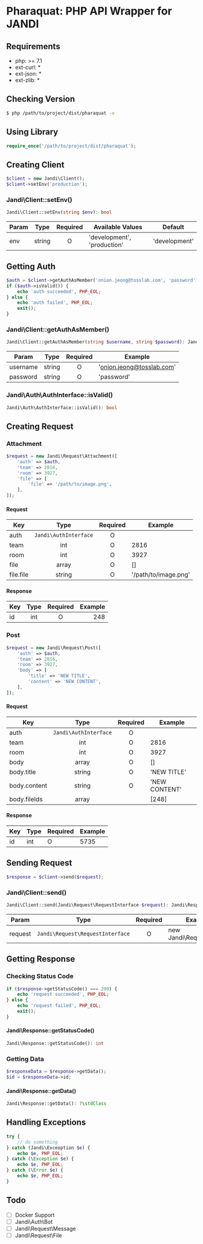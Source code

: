 # Pharaquat: PHP API Wrapper for JANDI

## Requirements
- php: >= 7.1
- ext-curl: *
- ext-json: *
- ext-zlib: *

## Checking Version
```bash
$ php /path/to/project/dist/pharaquat -v
```

## Using Library
```php
require_once('/path/to/project/dist/pharaquat');
```

## Creating Client
```php
$client = new Jandi\Client();
$client->setEnv('production');
```

### Jandi\Client::setEnv()
```php
Jandi\Client::setEnv(string $env): bool
```
| Param | Type | Required | Available Values | Default |
| --- |:---:|:---:| --- | --- |
| env | string | O | 'development', 'production' | 'development' |

## Getting Auth
```php
$auth = $client->getAuthAsMember('onion.jeong@tosslab.com', 'password');
if ($auth->isValid()) {
    echo 'auth succeeded', PHP_EOL;
} else {
    echo 'auth failed', PHP_EOL;
    exit();
}
```

### Jandi\Client::getAuthAsMember()
```php
Jandi\Client::getAuthAsMember(string $username, string $password): Jandi\Auth\AuthInterface
```
| Param | Type | Required | Example |
| --- |:---:|:---:| --- | 
| username | string | O | 'onion.jeong@tosslab.com' |
| password | string | O | 'password' |

### Jandi\Auth\AuthInterface::isValid()
```php
Jandi\Auth\AuthInterface::isValid(): bool
```

## Creating Request

### Attachment
```php
$request = new Jandi\Request\Attachment([
    'auth' => $auth,
    'team' => 2816,
    'room' => 3927,
    'file' => [
        'file' => '/path/to/image.png',
    ],
]);
```

#### Request
| Key | Type | Required | Example |
| --- |:---:|:---:| --- | 
| auth | `Jandi\AuthInterface` | O | | 
| team | int | O | 2816 |
| room | int | O | 3927 |
| file | array | O | [] |
| file.file | string | O | '/path/to/image.png' |

#### Response
| Key | Type | Required | Example |
| --- |:----:|:--------:| ---:|  
| id | int | O | 248 |

### Post
```php
$request = new Jandi\Request\Post([
    'auth' => $auth,
    'team' => 2816,
    'room' => 3927,
    'body' => [
        'title' => 'NEW TITLE',
        'content' => 'NEW CONTENT',
    ],
]);
```

#### Request
| Key | Type | Required | Example |
| --- |:---:|:---:| --- | 
| auth | `Jandi\AuthInterface` | O | | 
| team | int | O | 2816 |
| room | int | O | 3927 |
| body | array | O | [] |
| body.title | string | O | 'NEW TITLE' |
| body.content | string | O | 'NEW CONTENT' |
| body.fileIds | array | | [248] |

#### Response
| Key | Type | Required | Example |
| --- | --- | --- | --- |  
| id | int | O | 5735 |

## Sending Request
```php
$response = $client->send($request);
```

### Jandi\Client::send()
```php
Jandi\Client::send(Jandi\Request\RequestInterface $request): Jandi\Response
```
| Param | Type | Required | Example |
| --- |:---:|:---:| --- | 
| request | `Jandi\Request\RequestInterface` | O | new Jandi\Request\Post() |

## Getting Response

### Checking Status Code
```php
if ($response->getStatusCode() === 200) {
    echo 'request succeeded', PHP_EOL;
} else {
    echo 'request failed', PHP_EOL;
    exit();
}
```

#### Jandi\Response::getStatusCode()
```php
Jandi\Response::getStatusCode(): int
```

### Getting Data
```php
$responseData = $response->getData();
$id = $responseData->id;
```

#### Jandi\Response::getData()
```php
Jandi\Response::getData(): ?\stdClass
```

## Handling Exceptions
```php
try {
    // do something
} catch (Jandi\Exceoption $e) {
    echo $e, PHP_EOL;
} catch (\Exception $e) {
    echo $e, PHP_EOL;
} catch (\Error $e) {
    echo $e, PHP_EOL;
}
```

## Todo
- [ ] Docker Support
- [ ] Jandi\Auth\Bot
- [ ] Jandi\Request\Message
- [ ] Jandi\Request\File

